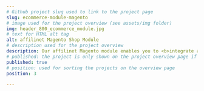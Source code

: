 ```yaml
---
# Github project slug used to link to the project page
slug: ecommerce-module-magento
# image used for the project overview (see assets/img folder)
img: header_800_ecommerce_module.jpg
# text for HTML alt tag
alt: affilinet Magento Shop Module
# description used for the project overview
description: Our affilinet Magento module enables you to <b>integrate all of the essential affiliate marketing features</b> into the Magento store environment, without code modification.
# published: the project is only shown on the project overview page if set to true
published: true
# position: used for sorting the projects on the overview page 
position: 3

---
```

